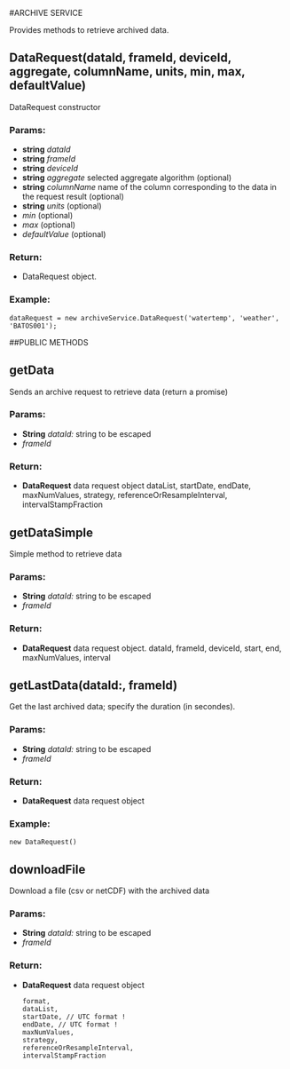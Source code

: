 

<!-- Start src\app\services\acquisition\archive.service.js -->

#ARCHIVE SERVICE

Provides methods to retrieve archived data.

## DataRequest(dataId, frameId, deviceId, aggregate, columnName, units, min, max, defaultValue)

DataRequest constructor

### Params:

* **string** *dataId* 
* **string** *frameId* 
* **string** *deviceId* 
* **string** *aggregate* selected aggregate algorithm (optional)
* **string** *columnName* name of the column corresponding to the data in the request result (optional)
* **string** *units* (optional)
* *min* (optional)
* *max* (optional)
* *defaultValue* (optional)

### Return:

* DataRequest object. 

### Example:
    dataRequest = new archiveService.DataRequest('watertemp', 'weather', 'BATOS001');

##PUBLIC METHODS

## getData

Sends an archive request to retrieve data (return a promise)

### Params:

* **String** *dataId:* string to be escaped
* *frameId* 

### Return:

* **DataRequest** data request object        dataList, startDate, endDate, maxNumValues, strategy, referenceOrResampleInterval, intervalStampFraction

## getDataSimple

Simple method to retrieve data

### Params:

* **String** *dataId:* string to be escaped
* *frameId* 

### Return:

* **DataRequest** data request object. 
       dataId, frameId, deviceId, start, end, maxNumValues, interval

## getLastData(dataId:, frameId)

Get the last archived data; specify the duration (in secondes).

### Params:

* **String** *dataId:* string to be escaped
* *frameId* 

### Return:

* **DataRequest** data request object 

### Example:
    new DataRequest()

## downloadFile

Download a file (csv or netCDF) with the archived data

### Params:

* **String** *dataId:* string to be escaped
* *frameId* 

### Return:

* **DataRequest** data request object 

      format,
      dataList,
      startDate, // UTC format !
      endDate, // UTC format !
      maxNumValues,
      strategy,
      referenceOrResampleInterval,
      intervalStampFraction

<!-- End src\app\services\acquisition\archive.service.js -->

